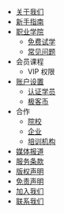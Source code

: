 - [关于我们](README.md)
- [新手指南](guide/README.md)
- [职业学院](zhiye/README.md)
    - [免费试学](zhiye/try.md)
    - [常见问题](zhiye/faq.md)
- 会员课程
    - VIP 权限
- [账户设置](setting/README.md)
    - [认证学员](setting/ca.md)
    - [极客币](setting/jkb.md)
- 合作
	- [院校](cooperation/ca.md)
	- [企业](cooperation/ca.md)
	- [培训机构](cooperation/ca.md)
- [媒体报道](reports.md)
- [服务条款](service.md)
- [版权声明](copycopyright.md)
- [免责声明](disclaimer.md)
- [加入我们](join.md)
- [联系我们](contact.md)
